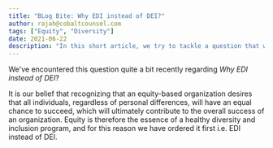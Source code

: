 ```yaml
---
title: "BLog Bite: Why EDI instead of DEI?"
author: rajah@cobaltcounsel.com
tags: ["Equity", "Diversity"]
date: 2021-06-22
description: "In this short article, we try to tackle a question that we've gotten asked recently, Why EDI instead of DEI?"
---
```


We've encountered this question quite a bit recently regarding *Why EDI instead of DEI*?

It is our belief that recognizing that an equity-based organization desires that all individuals, regardless of personal differences, will have an equal chance to
succeed, which will ultimately contribute to the overall success of an organization.  Equity is therefore the essence of a healthy diversity and inclusion program,
and for this reason we have ordered it first i.e. EDI instead of DEI.
